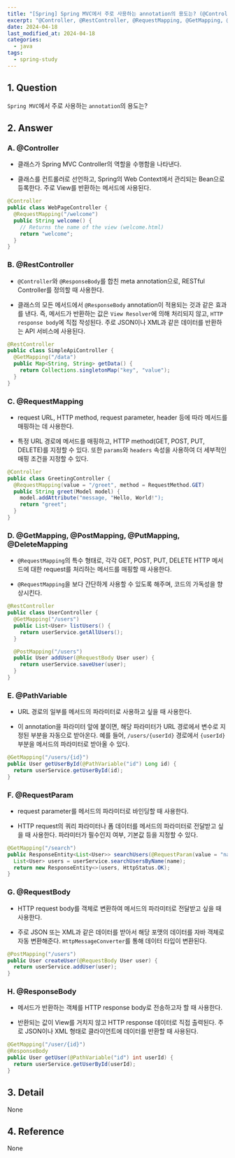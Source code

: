 ```yaml
---
title: "[Spring] Spring MVC에서 주로 사용하는 annotation의 용도는? (@Controller, @RestController, @RequestMapping, @GetMapping, @PostMapping, @PutMapping, @DeleteMapping, @PathVariable, @RequestParam, @RequestBody, @ResponseBody)"
excerpt: "@Controller, @RestController, @RequestMapping, @GetMapping, @PostMapping, @PutMapping, @DeleteMapping, @PathVariable, @RequestParam, @RequestBody, @ResponseBody"
date: 2024-04-18
last_modified_at: 2024-04-18
categories:
  - java
tags:
  - spring-study
---
```


## 1. Question

`Spring MVC`에서 주로 사용하는 `annotation`의 용도는?

## 2. Answer

### A. @Controller

* 클래스가 Spring MVC Controller의 역할을 수행함을 나타낸다.

* 클래스를 컨트롤러로 선언하고, Spring의 Web Context에서 관리되는 Bean으로 등록한다. 주로 View를 반환하는 메서드에 사용된다.

```java
@Controller
public class WebPageController {
  @RequestMapping("/welcome")
  public String welcome() {
    // Returns the name of the view (welcome.html)
    return "welcome";
  }
}
```

### B. @RestController

* `@Controller`와 `@ResponseBody`를 합친 meta annotation으로, RESTful Controller를 정의할 때 사용한다.

* 클래스의 모든 메서드에서 `@ResponseBody` annotation이 적용되는 것과 같은 효과를 낸다. 즉, 메서드가 반환하는 값은 `View Resolver`에 의해 처리되지 않고, `HTTP response body`에 직접 작성된다. 주로 JSON이나 XML과 같은 데이터를 반환하는 API 서비스에 사용된다.

```java
@RestController
public class SimpleApiController {
  @GetMapping("/data")
  public Map<String, String> getData() {
    return Collections.singletonMap("key", "value");
  }
}
```

### C. @RequestMapping

* request URL, HTTP method, request parameter, header 등에 따라 메서드를 매핑하는 데 사용한다.

* 특정 URL 경로에 메서드를 매핑하고, HTTP method(GET, POST, PUT, DELETE)를 지정할 수 있다. 또한 `params`와 `headers` 속성을 사용하여 더 세부적인 매핑 조건을 지정할 수 있다.

```java
@Controller
public class GreetingController {
  @RequestMapping(value = "/greet", method = RequestMethod.GET)
  public String greet(Model model) {
    model.addAttribute("message, "Hello, World!");
    return "greet";
  }
}
```

### D. @GetMapping, @PostMapping, @PutMapping, @DeleteMapping

* `@RequestMapping`의 특수 형태로, 각각 GET, POST, PUT, DELETE HTTP 메서드에 대한 request를 처리하는 메서드를 매핑할 때 사용한다.

* `@RequestMapping`을 보다 간단하게 사용할 수 있도록 해주며, 코드의 가독성을 향상시킨다.

```java
@RestController
public class UserController {
  @GetMapping("/users")
  public List<User> listUsers() {
    return userService.getAllUsers();
  }

  @PostMapping("/users")
  public User addUser(@RequestBody User user) {
    return userService.saveUser(user);
  }
}
```

### E. @PathVariable

* URL 경로의 일부를 메서드의 파라미터로 사용하고 싶을 때 사용한다.

* 이 annotation을 파라미터 앞에 붙이면, 해당 파라미터가 URL 경로에서 변수로 지정된 부분을 자동으로 받아온다. 예를 들어, `/users/{userId}` 경로에서 `{userId}` 부분을 메서드의 파라미터로 받아올 수 있다.

```java
@GetMapping("/users/{id}")
public User getUserById(@PathVariable("id") Long id) {
  return userService.getUserById(id);
}
```

### F. @RequestParam

* request parameter를 메서드의 파라미터로 바인딩할 때 사용한다.

* HTTP request의 쿼리 파라미터나 폼 데이터를 메서드의 파라미터로 전달받고 싶을 때 사용한다. 파라미터가 필수인지 여부, 기본값 등을 지정할 수 있다.

```java
@GetMapping("/search")
public ResponseEntity<List<User>> searchUsers(@RequestParam(value = "name", required = false) String name) {
  List<User> users = userService.searchUsersByName(name);
  return new ResponseEntity<>(users, HttpStatus.OK);
}
```

### G. @RequestBody

* HTTP request body를 객체로 변환하여 메서드의 파라미터로 전달받고 싶을 때 사용한다.

* 주로 JSON 또는 XML과 같은 데이터를 받아서 해당 포맷의 데이터를 자바 객체로 자동 변환해준다. `HttpMessageConverter`를 통해 데이터 타입이 변환된다.

```java
@PostMapping("/users")
public User createUser(@RequestBody User user) {
  return userService.addUser(user);
}
```

### H. @ResponseBody

* 메서드가 반환하는 객체를 HTTP response body로 전송하고자 할 때 사용한다.

* 반환되는 값이 View를 거치지 않고 HTTP response 데이터로 직접 출력된다. 주로 JSON이나 XML 형태로 클라이언트에 데이터를 반환할 때 사용된다.

```java
@GetMapping("/user/{id}")
@ResponseBody
public User getUser(@PathVariable("id") int userId) {
  return userService.getUserById(userId);
}
```

## 3. Detail

None

## 4. Reference

None